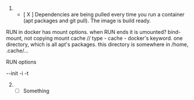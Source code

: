 #

1. - [ X ] Dependencies are being pulled every time you run a container (apt packages and git pull). The image is build ready.

RUN in docker has mount options. when RUN ends it is umounted?
bind-mount, not copying
mount cache // type - cache - docker's keyword. one directory, which is all apt's packages. this directory is somewhere in /home, .cache/...

RUN options

--init -i -t

2. - [ ] Something
